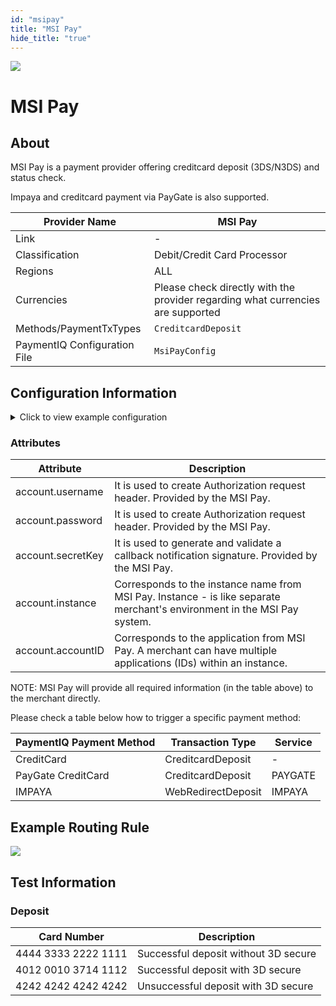 ```yaml
--- 
id: "msipay" 
title: "MSI Pay"
hide_title: "true"
---
```

 
![](/img/providers/logos/msipay.png)

# MSI Pay

## About
MSI Pay is a payment provider offering creditcard deposit (3DS/N3DS) and status check.

Impaya and creditcard payment via PayGate is also supported.

| Provider Name                | MSI Pay                                                                         |
|------------------------------|---------------------------------------------------------------------------------|
| Link                         | -                                                                               |
| Classification               | Debit/Credit Card Processor                                                     |
| Regions                      | ALL                                                                             |
| Currencies                   | Please check directly with the provider regarding what currencies are supported |
| Methods/PaymentTxTypes       | `CreditcardDeposit`                                                             |
| PaymentIQ Configuration File | `MsiPayConfig`                                                                  |


## Configuration Information

<details>
<summary>Click to view example configuration</summary>
<br/>

```xml
<com.devcode.paymentiq.integration.msipay.MsiPayConfig>
  <enabled>true</enabled>
  <useViqProxy>true</useViqProxy>
  <accounts>
    <entry>
      <string>DEFAULT</string>
      <account>
        <username>??</username>
        <password>??</password>
        <secretKey>??</secretKey>
        <instance>??</instance>
        <accountID>??</accountID>
        <use3Dsecure>true</use3Dsecure>
        <supportedCurrencies>EUR|USD</supportedCurrencies>
        <language>en</language>
      </account>
    </entry>
  </accounts>
  <testMode>true</testMode>
  <defaultDescriptor>Bambora payment ${ptx.txRefId}</defaultDescriptor>
</com.devcode.paymentiq.integration.msipay.MsiPayConfig>
```
</details>

### Attributes

| Attribute         | Description                                                                                                              |
|-------------------|--------------------------------------------------------------------------------------------------------------------------|
| account.username  | It is used to create Authorization request header. Provided by the MSI Pay.                                              |
| account.password  | It is used to create Authorization request header. Provided by the MSI Pay.                                              |
| account.secretKey | It is used to generate and validate a callback notification signature. Provided by the MSI Pay.                          |
| account.instance  | Corresponds to the instance name from MSI Pay. Instance - is like separate merchant's environment in the MSI Pay system. |
| account.accountID | Corresponds to the application from MSI Pay. A merchant can have multiple applications (IDs) within an instance.         |

NOTE: MSI Pay will provide all required information (in the table above) to the merchant directly.

Please check a table below how to trigger a specific payment method:

| PaymentIQ Payment Method | Transaction Type   | Service |
|--------------------------|--------------------|---------|
| CreditCard               | CreditcardDeposit  | -       |
| PayGate CreditCard       | CreditcardDeposit  | PAYGATE |
| IMPAYA                   | WebRedirectDeposit | IMPAYA  |

## Example Routing Rule

![](/img/providers/routing/msipay.png)

## Test Information

### Deposit

| Card Number         | Description                          |
|---------------------|--------------------------------------|
| 4444 3333 2222 1111 | Successful deposit without 3D secure |
| 4012 0010 3714 1112 | Successful deposit with 3D secure    |
| 4242 4242 4242 4242 | Unsuccessful deposit with 3D secure  |
